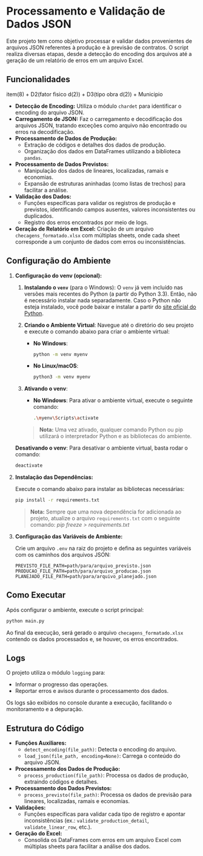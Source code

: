 # Processamento e Validação de Dados JSON

Este projeto tem como objetivo processar e validar dados provenientes de arquivos JSON referentes à produção e à previsão de contratos. O script realiza diversas etapas, desde a detecção do encoding dos arquivos até a geração de um relatório de erros em um arquivo Excel.


## Funcionalidades


item(8) + D2(fator fisico d(2)) + D3(tipo obra d(2)) + Municipio 


- **Detecção de Encoding:** Utiliza o módulo `chardet` para identificar o encoding do arquivo JSON.
- **Carregamento de JSON:** Faz o carregamento e decodificação dos arquivos JSON, tratando exceções como arquivo não encontrado ou erros na decodificação.
- **Processamento de Dados de Produção:**
  - Extração de códigos e detalhes dos dados de produção.
  - Organização dos dados em DataFrames utilizando a biblioteca `pandas`.
- **Processamento de Dados Previstos:**
  - Manipulação dos dados de lineares, localizadas, ramais e economias.
  - Expansão de estruturas aninhadas (como listas de trechos) para facilitar a análise.
- **Validação dos Dados:**
  - Funções específicas para validar os registros de produção e previstos, identificando campos ausentes, valores inconsistentes ou duplicados.
  - Registro dos erros encontrados por meio de logs.
- **Geração de Relatório em Excel:** Criação de um arquivo `checagens_formatado.xlsx` com múltiplas sheets, onde cada sheet corresponde a um conjunto de dados com erros ou inconsistências.

## Configuração do Ambiente

1. **Configuração do venv (opcional):**

    1. **Instalando o `venv`** (para o Windows):
      O `venv` já vem incluído nas versões mais recentes do Python (a partir do Python 3.3). Então, não é necessário instalar nada separadamente. Caso o Python não esteja instalado, você pode baixar e instalar a partir do [site oficial do Python](https://www.python.org/downloads/).

    2. **Criando o Ambiente Virtual**:
      Navegue até o diretório do seu projeto e execute o comando abaixo para criar o ambiente virtual:
      
        - **No Windows**:
          ```bash
          python -m venv myenv
          ```
        
        - **No Linux/macOS**:
          ```bash
          python3 -m venv myenv
          ```

    3. **Ativando o venv**:
      
        - **No Windows**:
          Para ativar o ambiente virtual, execute o seguinte comando:
          ```bash
          .\myenv\Scripts\activate
          ```


        > **Nota:** Uma vez ativado, qualquer comando Python ou pip utilizará o interpretador Python e as bibliotecas do ambiente.

    **Desativando o venv**:
      Para desativar o ambiente virtual, basta rodar o comando:
      ```bash
      deactivate
      ```

2. **Instalação das Dependências:**

   Execute o comando abaixo para instalar as bibliotecas necessárias:

   ```bash
   pip install -r requirements.txt
   ```
   
   > **Nota:** Sempre que uma nova dependência for adicionada ao projeto, atualize o arquivo `requirements.txt` com o seguinte comando: *pip freeze > requirements.txt*

3. **Configuração das Variáveis de Ambiente:**

   Crie um arquivo `.env` na raiz do projeto e defina as seguintes variáveis com os caminhos dos arquivos JSON:

   ```env
   PREVISTO_FILE_PATH=path/para/arquivo_previsto.json
   PRODUCAO_FILE_PATH=path/para/arquivo_producao.json
   PLANEJADO_FILE_PATH=path/para/arquivo_planejado.json
   ```

## Como Executar

Após configurar o ambiente, execute o script principal:

```bash
python main.py
```

Ao final da execução, será gerado o arquivo `checagens_formatado.xlsx` contendo os dados processados e, se houver, os erros encontrados.

## Logs

O projeto utiliza o módulo `logging` para:

- Informar o progresso das operações.
- Reportar erros e avisos durante o processamento dos dados.

Os logs são exibidos no console durante a execução, facilitando o monitoramento e a depuração.

## Estrutura do Código

- **Funções Auxiliares:**
  - `detect_encoding(file_path)`: Detecta o encoding do arquivo.
  - `load_json(file_path, encoding=None)`: Carrega o conteúdo do arquivo JSON.
- **Processamento dos Dados de Produção:**
  - `process_production(file_path)`: Processa os dados de produção, extraindo códigos e detalhes.
- **Processamento dos Dados Previstos:**
  - `process_previsto(file_path)`: Processa os dados de previsão para lineares, localizadas, ramais e economias.
- **Validações:**
  - Funções específicas para validar cada tipo de registro e apontar inconsistências (ex.: `validate_production_detail`, `validate_linear_row`, etc.).
- **Geração do Excel:**
  - Consolida os DataFrames com erros em um arquivo Excel com múltiplas sheets para facilitar a análise dos dados.
